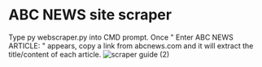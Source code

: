 # ABC NEWS site scraper
Type py webscraper.py into CMD prompt.
Once " Enter ABC NEWS ARTICLE: " appears, copy a link from abcnews.com and it will extract the title/content of each article.
![scraper guide (2)](https://user-images.githubusercontent.com/126064159/228436612-4694e8ce-582b-436d-9e89-964a70369d39.png)
